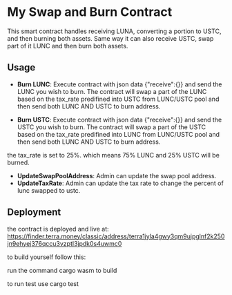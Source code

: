 # My Swap and Burn Contract

This smart contract handles receiving LUNA, converting a portion to USTC, and then burning both assets.
Same way it can also receive USTC, swap part of it LUNC and then burn both assets.

## Usage

- **Burn LUNC**:
      Execute contract with json data
  {"receive":{}}
  and send the LUNC you wish to burn.
  The contract will swap a part of the LUNC based on the tax_rate predifined into USTC
  from LUNC/USTC pool and then send both LUNC AND USTC to burn address.

- **Burn USTC**:
      Execute contract with json data
  {"receive":{}}
  and send the USTC you wish to burn.
  The contract will swap a part of the USTC based on the tax_rate predifined into LUNC
  from LUNC/USTC pool and then send both LUNC AND USTC to burn address.

the tax_rate is set to 25%.
which means 75% LUNC and 25% USTC will be burned.

- **UpdateSwapPoolAddress**: Admin can update the swap pool address.
- **UpdateTaxRate**: Admin can update the tax rate to change the percent of lunc swapped to ustc.

## Deployment
the contract is deployed and live at: https://finder.terra.money/classic/address/terra1jyla4gwy3qm9ujpglnf2k250jn9ehyej376qccu3vzptl3jpdk0s4uwmc0

to build yourself follow this:

run the command 
cargo wasm
to build

to run test use
cargo test


